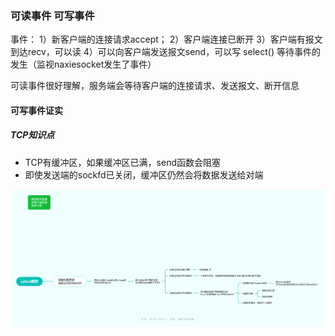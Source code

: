 ### 可读事件  可写事件
事件：   1）新客户端的连接请求accept；
        2）客户端连接已断开
        3）客户端有报文到达recv，可以读
        4）可以向客户端发送报文send，可以写
select() 等待事件的发生（监视naxiesocket发生了事件）

可读事件很好理解，服务端会等待客户端的连接请求、发送报文、断开信息

#### 可写事件证实

##### TCP知识点
- TCP有缓冲区，如果缓冲区已满，send函数会阻塞
- 即使发送端的sockfd已关闭，缓冲区仍然会将数据发送给对端

![Alt text](./images/select%E6%A8%A1%E5%9E%8B.png)